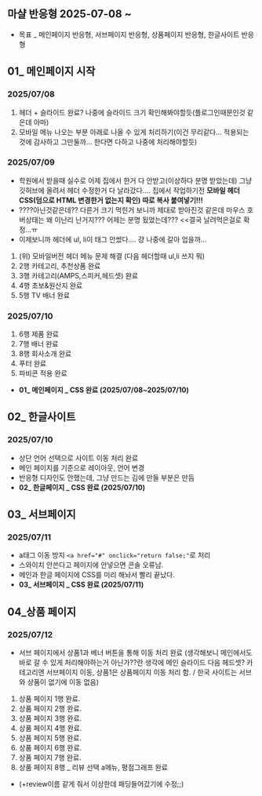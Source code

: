 ## 마샬 반응형 2025-07-08 ~
* 목표 _ 메인페이지 반응형, 서브페이지 반응형, 상품페이지 반응형, 한글사이트 반응형
## 01_ 메인페이지 시작
### 2025/07/08 
1. 헤더 + 슬라이드 완료? 나중에 슬라이드 크기 확인해봐야할듯(플로그인때문인것 같은데 아마)
2. 모바일 메뉴 나오는 부분 아래로 나올 수 있게 처리하기(이건 무리같다... 적용되는것에 감사하고 그만둘까... 한다면 다하고 나중에 처리해야할듯)
### 2025/07/09
* 학원에서 받을때 실수로 어제 집에서 한거 다 안받고(이상하다 분명 받았는데) 그냥 깃허브에 올려서 헤더 수정한거 다 날라갔다.... 집에서 작업하기전 **모바일 헤더 CSS(덤으로 HTML 변경한거 없는지 확인) 따로 복사 붙여넣기!!!**
* ????아닌것같은데?? 다른거 크기 먹힌거 보니까 제대로 받아진것 같은데 마우스 호버상태는 왜 이난리 난거지??? 어제는 분명 됬었는데??? <<결국 날려먹은걸로 확정...ㅠ
* 이제보니까 헤더에 ul, li이 태그 안썼다.... 걍 나중에 갈아 업을까...
1. (위) 모바일버전 헤더 메뉴 문제 해결 (다음 헤더할때 ul,li 쓰지 뭐)
2. 2행 카테고리, 추천상품 완료
3. 3행 카테고리(AMPS,스피커,헤드셋) 완료
4. 4행 초보&원산지 완료
5. 5행 TV 배너 완료
### 2025/07/10
1. 6행 제품 완료
2. 7행 배너 완료
3. 8행 회사소개 완료
4. 푸터 완료
5. 파비콘 적용 완료
* **01_ 메인페이지 _ CSS 완료 (2025/07/08~2025/07/10)**
## 02_ 한글사이트
### 2025/07/10
* 상단 언어 선택으로 사이트 이동 처리 완료
* 메인 페이지를 기준으로 레이아웃, 언어 변경
* 반응형 디자인도 안했는데, 그냥 만드는 김에 만들 부분은 만듬
* **02_ 한글페이지 _ CSS 완료 (2025/07/10)**
## 03_ 서브페이지
### 2025/07/11
* a태그 이동 방지 `<a href="#" onclick="return false;"`로 처리
* 스와이치 안쓴다고 페이지에 안넣으면 콘솔 오류남.
* 메인과 한글 페이지에 CSS를 미리 해놔서 빨리 끝났다.
* **03_ 서브페이지 _ CSS 완료 (2025/07/11)**
## 04_상품 페이지
### 2025/07/12
* 서브 페이지에서 상품1과 베너 버튼을 통해 이동 처리 완료 (생각해보니 메인에서도 바로 갈 수 있게 처리해야하는거 아닌가??란 생각에 메인 슬라이드 다음 헤드셋? 카테고리엔 서브페이지 이동, 상품1은 상품페이지 이동 처리 함. / 한국 사이트는 서브와 상품이 없기에 이동 없음)
1. 상품 페이지 1행 완료.
2. 상품 페이지 2행 완료.
3. 상품 페이지 3행 완료.
4. 상품 페이지 4행 완료.
5. 상품 페이지 5행 완료.
6. 상품 페이지 6행 완료.
7. 상품 페이지 7행 완료.
8. 상품 페이지 8행 _ 리뷰 선택 a메뉴, 평점그래프 완료
* (+review이름 같게 줘서 이상한데 패딩들어갔기에 수정;;)

